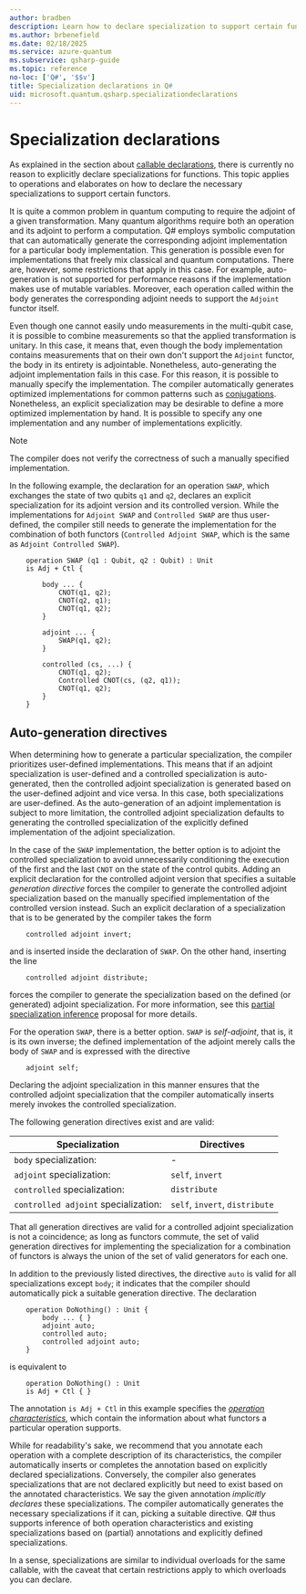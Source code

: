 ```yaml
---
author: bradben
description: Learn how to declare specialization to support certain functors in Q# operations.
ms.author: brbenefield
ms.date: 02/18/2025
ms.service: azure-quantum
ms.subservice: qsharp-guide
ms.topic: reference
no-loc: ['Q#', '$$v']
title: Specialization declarations in Q#
uid: microsoft.quantum.qsharp.specializationdeclarations
---
```


# Specialization declarations

As explained in the section about [callable declarations](xref:microsoft.quantum.qsharp.callabledeclarations#callable-declarations), there is currently no reason to explicitly declare specializations for functions. This topic applies to operations and elaborates on how to declare the necessary specializations to support certain functors.

It is quite a common problem in quantum computing to require the adjoint of a given transformation. Many quantum algorithms require both an operation and its adjoint to perform a computation.
Q# employs symbolic computation that can automatically generate the corresponding adjoint implementation for a particular body implementation. This generation is possible even for implementations that freely mix classical and quantum computations. There are, however, some restrictions that apply in this case. For example, auto-generation is not supported for performance reasons if the implementation makes use of mutable variables. Moreover, each operation called within the body  generates the corresponding adjoint needs to support the `Adjoint` functor itself.

Even though one cannot easily undo measurements in the multi-qubit case, it is possible to combine measurements so that the applied transformation is unitary. In this case, it means that, even though the body implementation contains measurements that on their own don't support the `Adjoint` functor, the body in its entirety is adjointable. Nonetheless, auto-generating the adjoint implementation fails in this case. For this reason, it is possible to manually specify the implementation.
The compiler automatically generates optimized implementations for common patterns such as [conjugations](xref:microsoft.quantum.qsharp.conjugations#conjugations).
Nonetheless, an explicit specialization may be desirable to define a more optimized implementation by hand. It is possible to specify any one implementation and any number of implementations explicitly.

> [!NOTE]
> The compiler does not verify the correctness of such a manually specified implementation.

In the following example, the declaration for an operation `SWAP`, which exchanges the state of two qubits `q1` and `q2`, declares an explicit specialization for its adjoint version and its controlled version. While the implementations for `Adjoint SWAP` and `Controlled SWAP` are thus user-defined, the compiler still needs to generate the implementation for the combination of both functors (`Controlled Adjoint SWAP`, which is the same as `Adjoint Controlled SWAP`).

```qsharp
    operation SWAP (q1 : Qubit, q2 : Qubit) : Unit
    is Adj + Ctl { 

        body ... {
            CNOT(q1, q2);
            CNOT(q2, q1);
            CNOT(q1, q2);
        }

        adjoint ... { 
            SWAP(q1, q2);
        }

        controlled (cs, ...) { 
            CNOT(q1, q2);
            Controlled CNOT(cs, (q2, q1));
            CNOT(q1, q2);            
        } 
    }

```

## Auto-generation directives

When determining how to generate a particular specialization, the compiler prioritizes user-defined implementations. This means that if an adjoint specialization is user-defined and a controlled specialization is auto-generated, then the controlled adjoint specialization is generated based on the user-defined adjoint and vice versa. In this case, both specializations are user-defined.
As the auto-generation of an adjoint implementation is subject to more limitation, the controlled adjoint specialization defaults to generating the controlled specialization of the explicitly defined implementation of the adjoint specialization.

In the case of the `SWAP` implementation, the better option is to adjoint the controlled specialization to avoid unnecessarily conditioning the execution of the first and the last `CNOT` on the state of the control qubits.
Adding an explicit declaration for the controlled adjoint version that specifies a suitable *generation directive* forces the compiler to generate the controlled adjoint specialization based on the manually specified implementation of the controlled version instead. Such an explicit declaration of a specialization that is to be generated by the compiler takes the form

```qsharp
    controlled adjoint invert;
```

and is inserted inside the declaration of `SWAP`.
On the other hand, inserting the line

```qsharp
    controlled adjoint distribute;
```

forces the compiler to generate the specialization based on the defined (or generated) adjoint specialization. For more information, see this [partial specialization inference](https://github.com/microsoft/qsharp-language/blob/main/Implemented/partial-specialization-inference.md)  proposal for more details.

For the operation `SWAP`, there is a better option. `SWAP` is *self-adjoint*, that is, it is its own inverse; the defined implementation of the adjoint merely calls the body of `SWAP` and is expressed with the directive

```qsharp
    adjoint self;
```

Declaring the adjoint specialization in this manner ensures that the controlled adjoint specialization that the compiler automatically inserts merely invokes the controlled specialization.

The following generation directives exist and are valid:

| Specialization | Directives |
|---|---|
| `body` specialization: | -  |
| `adjoint` specialization: | `self`, `invert` |
| `controlled` specialization: | `distribute`  |
| `controlled adjoint` specialization: | `self`, `invert`, `distribute` |

That all generation directives are valid for a controlled adjoint specialization is not a coincidence; as long as functors commute, the set of valid generation directives for implementing the specialization for a combination of functors is always the union of the set of valid generators for each one.

In addition to the previously listed directives, the directive `auto` is valid for all specializations except `body`; it indicates that the compiler should automatically pick a suitable generation directive.
The declaration

```qsharp
    operation DoNothing() : Unit {
        body ... { }
        adjoint auto;
        controlled auto;
        controlled adjoint auto;
    }
```

is equivalent to

```qsharp
    operation DoNothing() : Unit 
    is Adj + Ctl { }
```

The annotation `is Adj + Ctl` in this example specifies the [*operation characteristics*](xref:microsoft.quantum.qsharp.operationsandfunctions#operation-characteristics), which contain the information about what functors a particular operation supports.

While for readability's sake, we recommend that you annotate each operation with a complete description of its characteristics, the compiler automatically inserts or completes the annotation based on explicitly declared specializations. Conversely, the compiler also generates specializations that are not declared explicitly but need to exist based on the annotated characteristics. We say the given annotation *implicitly declares* these specializations. The compiler automatically generates the necessary specializations if it can, picking a suitable directive.
Q# thus supports inference of both operation characteristics and existing specializations based on (partial) annotations and explicitly defined specializations.

In a sense, specializations are similar to individual overloads for the same callable, with the caveat that certain restrictions apply to which overloads you can declare. 


